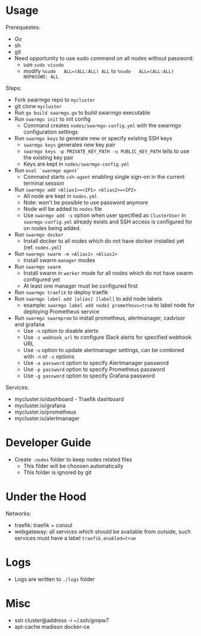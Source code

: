 # Usage

Prerequestes:

- Go
- sh
- git
- Need opportunity to use sudo command on all nodes without password:
  - use `sudo visudo`
  - modify `%sudo   ALL=(ALL:ALL) ALL` to `%sudo   ALL=(ALL:ALL) NOPASSWD: ALL`

Steps:

- Fork swarmgo repo to `mycluster`
- git clone `mycluster`
- Run `go build swarmgo.go` to build swarmgo executable
- Run `swarmgo init` to init config
  - Command creates `nodes/swarmgo-config.yml` with the swarmgo configuration settings
- Run `swarmgo keys` to generate new or specify existing SSH keys
  - `swarmgo keys` generates new key pair
  - `swarmgo keys -p PRIVATE_KEY_PATH -u PUBLIC_KEY_PATH` tells to use the existing key pair
  - Keys are kept in `nodes/swarmgo-config.yml` 
- Run ``eval `swarmgo agent` ``
  - Command starts `ssh-agent` enabling single sign-on in the current terminal session
- Run `swarmgo add <Alias1>=<IP1> <Alias2>=<IP2>`
  - All node are kept in `nodes.yml`
  - Note: won't be possible to use password anymore
  - Node will be added to `nodes` file
  - Use `swarmgo add -s` option when user specified as `ClusterUser` in `swarmgo-config.yml` already exists and SSH access is configured for on nodes being added. 
- Run `swarmgo docker`
  - Install docker to all nodes which do not have docker installed yet (ref. `nodes.yml`)
- Run `swarmgo swarm -m <Alias1> <Alias2>`
  - Install swarm `manager` modes
- Run `swarmgo swarm`
  - Install swarm in `worker` mode for all nodes which do not have swarm configured yet
  - At least one manager must be configured first
- Run `swarmgo traefik` to deploy traefik
- Run `swarmgo label add [alias] [label]` to add node labels
  - example: `swarmgo label add node1 prometheus=true` to label node for deploying Prometheus service
- Run `swarmgo swarmprom` to install prometheus, alertmanager, cadvisor and grafana
  - Use `-n` option to disable alerts
  - Use `-s webhook_url` to configure Slack alerts for specified webhook URL
  - Use `-u` option to update alertmanager settings, can be combined with `-n` or `-s` options
  - Use `-a password` option to specify Alertmanager password
  - Use `-p password` option to specify Prometheus password
  - Use `-g password` option to specify Grafana password

Services:
- mycluster.io/dashboard - Traefik dashboard
- mycluster.io/grafana
- mycluster.io/prometheus
- mycluster.io/alertmanager

# Developer Guide

- Create `.nodes` folder to keep nodes related files
  - This filder will be choosen automatically
  - This folder is ignored by git



# Under the Hood

Networks:
- traefik: traefik + consul
- webgateway: all services which should be available from outside, such services must have a label `traefik.enabled=true`

# Logs

- Logs are written to `./logs` folder

 
# Misc

- ssh cluster@address -i ~/.ssh/gmpw7
- apt-cache madison docker-ce